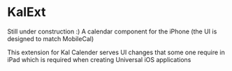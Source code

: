 KalExt
======
Still under construction :)
A calendar component for the iPhone (the UI is designed to match MobileCal)

This extension for Kal Calender serves UI changes that some one require in iPad which is required when creating Universal iOS
applications
